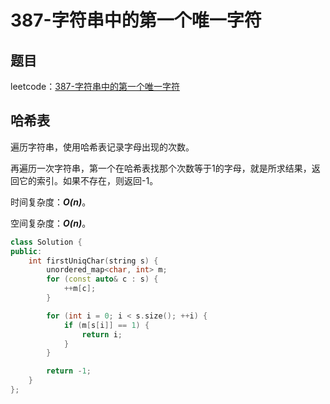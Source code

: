 # 387-字符串中的第一个唯一字符

## 题目

leetcode：[387-字符串中的第一个唯一字符](https://leetcode-cn.com/problems/first-unique-character-in-a-string/)

## 哈希表

遍历字符串，使用哈希表记录字母出现的次数。

再遍历一次字符串，第一个在哈希表找那个次数等于1的字母，就是所求结果，返回它的索引。如果不存在，则返回-1。

时间复杂度：***O(n)***。

空间复杂度：***O(n)***。

```c++
class Solution {
public:
    int firstUniqChar(string s) {
        unordered_map<char, int> m;
        for (const auto& c : s) {
            ++m[c];
        }

        for (int i = 0; i < s.size(); ++i) {
            if (m[s[i]] == 1) {
                return i;
            }
        }

        return -1;
    }
};
```

